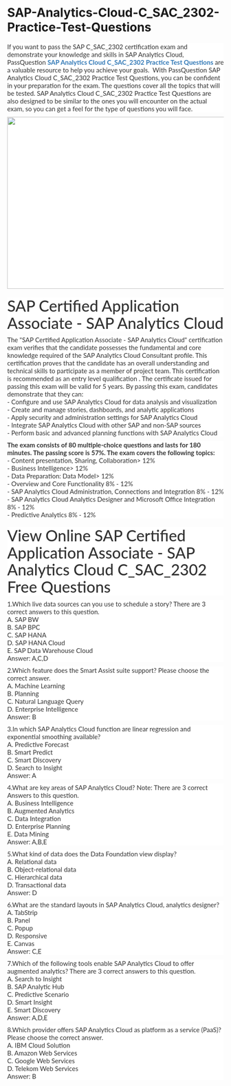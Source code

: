 # SAP-Analytics-Cloud-C_SAC_2302-Practice-Test-Questions
<p>
	<span style="font-size:12px;font-weight:normal;">
	<p style="box-sizing:border-box;margin-top:0px;margin-bottom:10px;color:#333333;font-family:Lato;font-size:15px;white-space:normal;background-color:#FFFFFF;">
		If you want to pass the SAP C_SAC_2302 certification exam and demonstrate your knowledge and skills in SAP Analytics Cloud, PassQuestion&nbsp;<span style="box-sizing:border-box;font-weight:700;"><a href="https://www.passquestion.com/c_sac_2302.html" style="box-sizing:border-box;background-color:transparent;color:#337AB7;text-decoration-line:none;">SAP Analytics Cloud C_SAC_2302 Practice Test Questions</a></span>&nbsp;are a valuable resource to help you achieve your goals. &nbsp;With PassQuestion SAP Analytics Cloud C_SAC_2302 Practice Test Questions, you can be confident in your preparation for the exam. The questions cover all the topics that will be tested. SAP Analytics Cloud C_SAC_2302 Practice Test Questions are also designed to be similar to the ones you will encounter on the actual exam, so you can get a feel for the type of questions you will face.
	</p>
	<p style="box-sizing:border-box;margin-top:0px;margin-bottom:10px;color:#333333;font-family:Lato;font-size:15px;white-space:normal;background-color:#FFFFFF;">
		<img alt="" src="https://www.passquestion.com/uploads/pqcom/images/20230504/9b66f34ee05b28e65b93497ef7107a6a.png" style="box-sizing:border-box;vertical-align:middle;max-width:100%;height:399px;width:600px;" />
	</p>
	<h1 style="box-sizing:border-box;margin:20px 0px 10px;font-size:36px;font-family:Lato;font-weight:500;line-height:1.1;color:#333333;white-space:normal;background-color:#FFFFFF;">
		SAP Certified Application Associate - SAP Analytics Cloud
	</h1>
	<p style="box-sizing:border-box;margin-top:0px;margin-bottom:10px;color:#333333;font-family:Lato;font-size:15px;white-space:normal;background-color:#FFFFFF;">
		The "SAP Certified Application Associate - SAP Analytics Cloud" certification exam verifies that the candidate possesses the fundamental and core knowledge required of the SAP Analytics Cloud Consultant profile. This certification proves that the candidate has an overall understanding and technical skills to participate as a member of project team. This certification is recommended as an entry level qualification . The certificate issued for passing this exam will be valid for 5 years. By passing this exam, candidates demonstrate that they can:<br style="box-sizing:border-box;" />
- Configure and use SAP Analytics Cloud for data analysis and visualization<br style="box-sizing:border-box;" />
- Create and manage stories, dashboards, and analytic applications<br style="box-sizing:border-box;" />
- Apply security and administration settings for SAP Analytics Cloud<br style="box-sizing:border-box;" />
- Integrate SAP Analytics Cloud with other SAP and non-SAP sources<br style="box-sizing:border-box;" />
- Perform basic and advanced planning functions with SAP Analytics Cloud
	</p>
	<p style="box-sizing:border-box;margin-top:0px;margin-bottom:10px;color:#333333;font-family:Lato;font-size:15px;white-space:normal;background-color:#FFFFFF;">
		<span style="box-sizing:border-box;font-weight:700;">The exam consists of 80 multiple-choice questions and lasts for 180 minutes. The passing score is 57%. The exam covers the following topics:</span><br style="box-sizing:border-box;" />
- Content presentation, Sharing, Collaboration&gt; 12%<br style="box-sizing:border-box;" />
- Business Intelligence&gt; 12%<br style="box-sizing:border-box;" />
- Data Preparation: Data Model&gt; 12%<br style="box-sizing:border-box;" />
- Overview and Core Functionality 8% - 12%<br style="box-sizing:border-box;" />
- SAP Analytics Cloud Administration, Connections and Integration 8% - 12%<br style="box-sizing:border-box;" />
- SAP Analytics Cloud Analytics Designer and Microsoft Office Integration 8% - 12%<br style="box-sizing:border-box;" />
- Predictive Analytics 8% - 12%
	</p>
	<h1 style="box-sizing:border-box;margin:20px 0px 10px;font-size:36px;font-family:Lato;font-weight:500;line-height:1.1;color:#333333;white-space:normal;background-color:#FFFFFF;">
		View Online SAP Certified Application Associate - SAP Analytics Cloud C_SAC_2302 Free Questions
	</h1>
	<p style="box-sizing:border-box;margin-top:0px;margin-bottom:10px;color:#333333;font-family:Lato;font-size:15px;white-space:normal;background-color:#FFFFFF;">
		1.Which live data sources can you use to schedule a story? There are 3 correct answers to this question.<br style="box-sizing:border-box;" />
A. SAP BW<br style="box-sizing:border-box;" />
B. SAP BPC<br style="box-sizing:border-box;" />
C. SAP HANA<br style="box-sizing:border-box;" />
D. SAP HANA Cloud<br style="box-sizing:border-box;" />
E. SAP Data Warehouse Cloud<br style="box-sizing:border-box;" />
Answer: A,C,D
	</p>
	<p style="box-sizing:border-box;margin-top:0px;margin-bottom:10px;color:#333333;font-family:Lato;font-size:15px;white-space:normal;background-color:#FFFFFF;">
		2.Which feature does the Smart Assist suite support? Please choose the correct answer.<br style="box-sizing:border-box;" />
A. Machine Learning<br style="box-sizing:border-box;" />
B. Planning<br style="box-sizing:border-box;" />
C. Natural Language Query<br style="box-sizing:border-box;" />
D. Enterprise Intelligence<br style="box-sizing:border-box;" />
Answer: B
	</p>
	<p style="box-sizing:border-box;margin-top:0px;margin-bottom:10px;color:#333333;font-family:Lato;font-size:15px;white-space:normal;background-color:#FFFFFF;">
		3.In which SAP Analytics Cloud function are linear regression and exponential smoothing available?<br style="box-sizing:border-box;" />
A. Predictive Forecast<br style="box-sizing:border-box;" />
B. Smart Predict<br style="box-sizing:border-box;" />
C. Smart Discovery<br style="box-sizing:border-box;" />
D. Search to Insight<br style="box-sizing:border-box;" />
Answer: A
	</p>
	<p style="box-sizing:border-box;margin-top:0px;margin-bottom:10px;color:#333333;font-family:Lato;font-size:15px;white-space:normal;background-color:#FFFFFF;">
		4.What are key areas of SAP Analytics Cloud? Note: There are 3 correct Answers to this question.<br style="box-sizing:border-box;" />
A. Business Intelligence<br style="box-sizing:border-box;" />
B. Augmented Analytics<br style="box-sizing:border-box;" />
C. Data Integration<br style="box-sizing:border-box;" />
D. Enterprise Planning<br style="box-sizing:border-box;" />
E. Data Mining<br style="box-sizing:border-box;" />
Answer: A,B,E
	</p>
	<p style="box-sizing:border-box;margin-top:0px;margin-bottom:10px;color:#333333;font-family:Lato;font-size:15px;white-space:normal;background-color:#FFFFFF;">
		5.What kind of data does the Data Foundation view display?<br style="box-sizing:border-box;" />
A. Relational data<br style="box-sizing:border-box;" />
B. Object-relational data<br style="box-sizing:border-box;" />
C. Hierarchical data<br style="box-sizing:border-box;" />
D. Transactional data<br style="box-sizing:border-box;" />
Answer: D
	</p>
	<p style="box-sizing:border-box;margin-top:0px;margin-bottom:10px;color:#333333;font-family:Lato;font-size:15px;white-space:normal;background-color:#FFFFFF;">
		6.What are the standard layouts in SAP Analytics Cloud, analytics designer?<br style="box-sizing:border-box;" />
A. TabStrip<br style="box-sizing:border-box;" />
B. Panel<br style="box-sizing:border-box;" />
C. Popup<br style="box-sizing:border-box;" />
D. Responsive<br style="box-sizing:border-box;" />
E. Canvas<br style="box-sizing:border-box;" />
Answer: C,E
	</p>
	<p style="box-sizing:border-box;margin-top:0px;margin-bottom:10px;color:#333333;font-family:Lato;font-size:15px;white-space:normal;background-color:#FFFFFF;">
		7.Which of the following tools enable SAP Analytics Cloud to offer augmented analytics? There are 3 correct answers to this question.<br style="box-sizing:border-box;" />
A. Search to Insight<br style="box-sizing:border-box;" />
B. SAP Analytic Hub<br style="box-sizing:border-box;" />
C. Predictive Scenario<br style="box-sizing:border-box;" />
D. Smart Insight<br style="box-sizing:border-box;" />
E. Smart Discovery<br style="box-sizing:border-box;" />
Answer: A,D,E
	</p>
	<p style="box-sizing:border-box;margin-top:0px;margin-bottom:10px;color:#333333;font-family:Lato;font-size:15px;white-space:normal;background-color:#FFFFFF;">
		8.Which provider offers SAP Analytics Cloud as platform as a service (PaaS)? Please choose the correct answer.<br style="box-sizing:border-box;" />
A. IBM Cloud Solution<br style="box-sizing:border-box;" />
B. Amazon Web Services<br style="box-sizing:border-box;" />
C. Google Web Services<br style="box-sizing:border-box;" />
D. Telekom Web Services<br style="box-sizing:border-box;" />
Answer: B
	</p>
</span>
</p>
<p>
	<br />
</p>
